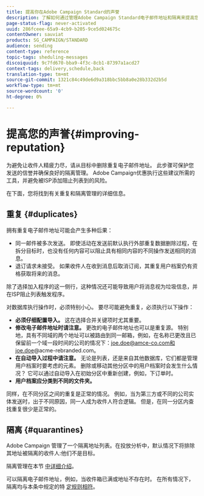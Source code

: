```yaml
---
title: 提高你在Adobe Campaign Standard的声誉
description: 了解如何通过管理Adobe Campaign Standard电子邮件地址和隔离来提高您在重复的声誉。
page-status-flag: never-activated
uuid: 286fceee-65a9-4cb9-b205-9ce5d024675c
contentOwner: sauviat
products: SG_CAMPAIGN/STANDARD
audience: sending
content-type: reference
topic-tags: sheduling-messages
discoiquuid: 9c7fd670-bba9-4f3c-8cb1-87397a1acd27
context-tags: delivery,schedule,back
translation-type: tm+mt
source-git-commit: 1321c84c49de6d9a318bbc5bb8a0e28b332d2b5d
workflow-type: tm+mt
source-wordcount: '0'
ht-degree: 0%

---
```



# 提高您的声誉{#improving-reputation}

为避免让收件人精疲力尽，请从目标中删除重复电子邮件地址。 此步骤可保护您发送的信誉并确保良好的隔离管理。 Adobe Campaign优惠执行这些建议所需的工具，并避免被ISP添加阻止列表到的风险。

在下面，您将找到有关重复和隔离管理的详细信息。

## 重复 {#duplicates}

拥有重复电子邮件地址可能会产生多种后果：
* 同一邮件被多次发送。 即使活动在发送前默认执行外部重复数据删除过程，在拆分目标时，也没有任何内容可以阻止具有相同内容的不同操作发送相同的消息。
* 退订请求未接受。 如果收件人在收到消息后取消订阅，其重复用户档案仍有资格获取将来的消息。

除了选择加入程序的这一侧行，这种情况还可能导致用户将消息视为垃圾信息，并在ISP阻止列表触发程序。

对数据库执行操作时，必须特别小心。 要尽可能避免重复，必须执行以下操作：
* **必须仔细配置导入。** 这在选择合并关键项时尤其重要。
* **修改电子邮件地址时请注意。** 更改的电子邮件地址也可以是重复源。 特别地，具有不同域的两个地址可以被路由到同一邮箱，例如，在名称已更改且已保留前一个域一段时间的公司的情况下：joe.doe@amce-co.com和joe.doe@acme-rebranded.com。
* **在自动导入过程中请注意。** 无论是列表，还是来自其他数据库，它们都是管理用户档案时要考虑的元素。 删除或移动其他分区中的用户档案时会发生什么情况？ 它可以通过自动导入在初始分区中重新创建，例如，下订单时。
* **用户档案应分类到不同的文件夹。**

同样，在不同分区之间的重复是正常的情况。 例如，当为第三方或不同的公司实体发送时，出于不同原因，同一人成为收件人符合逻辑。 但是，在同一分区内查找重复很少是正常的。

## 隔离 {#quarantines}

Adobe Campaign 管理了一个隔离地址列表。在投放分析中，默认情况下将排除其地址被隔离的收件人:他们不是目标。

隔离管理在本节 [中详细介绍](../../sending/using/understanding-quarantine-management.md)。

可以隔离电子邮件地址，例如，当收件箱已满或地址不存在时。 在所有情况下，隔离均与本条中规定的特 [定规则相符](../../sending/using/understanding-quarantine-management.md#conditions-for-sending-an-address-to-quarantine)。
